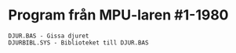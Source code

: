 # Program från MPU-laren #1-1980
```
DJUR.BAS - Gissa djuret
DJURBIBL.SYS - Biblioteket till DJUR.BAS
```